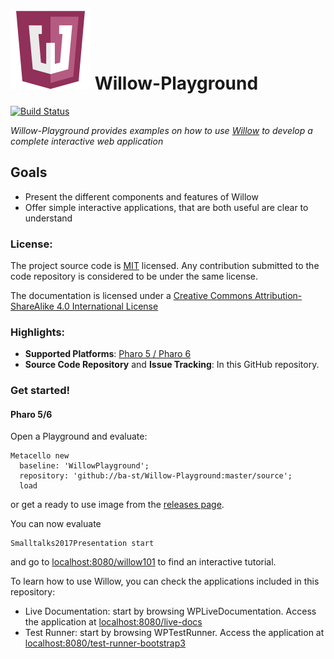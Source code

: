 ![Logo](resources/logos/128x128.png) Willow-Playground
======
[![Build Status](https://travis-ci.org/ba-st/Willow-Playground.svg?branch=master)](https://travis-ci.org/ba-st/Willow-Playground)

*Willow-Playground provides examples on how to use [Willow](https://github.com/ba-st/Willow) to develop a complete interactive web application*

## Goals
- Present the different components and features of Willow
- Offer simple interactive applications, that are both useful are clear to understand

### License:
The project source code is [MIT](LICENSE) licensed. Any contribution submitted to the code repository is considered to be under the same license.

The documentation is licensed under a [Creative Commons Attribution-ShareAlike 4.0 International License](http://creativecommons.org/licenses/by-sa/4.0/)

### Highlights:
- **Supported Platforms**: [Pharo 5 / Pharo 6](http://www.pharo.org/)
- **Source Code Repository** and **Issue Tracking**: In this GitHub repository.

### Get started!

#### Pharo 5/6

Open a Playground and evaluate:

```smalltalk
Metacello new
  baseline: 'WillowPlayground';
  repository: 'github://ba-st/Willow-Playground:master/source';
  load
```
or get a ready to use image from the [releases page](https://github.com/ba-st/Willow-Playground/releases).

You can now evaluate

```smalltalk
Smalltalks2017Presentation start
```

and go to [localhost:8080/willow101](http://localhost:8080/willow101) to find an interactive tutorial.

To learn how to use Willow, you can check the applications included in this repository:
- Live Documentation: start by browsing WPLiveDocumentation. Access the application at [localhost:8080/live-docs](http://localhost:8080/live-docs)
- Test Runner: start by browsing WPTestRunner. Access the application at [localhost:8080/test-runner-bootstrap3](http://localhost:8080/test-runner-bootstrap3)
